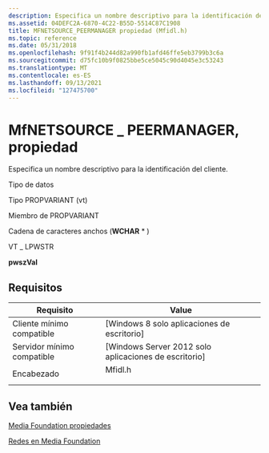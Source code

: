 ```yaml
---
description: Especifica un nombre descriptivo para la identificación del cliente.
ms.assetid: 04DEFC2A-6870-4C22-B55D-5514C87C1908
title: MFNETSOURCE_PEERMANAGER propiedad (Mfidl.h)
ms.topic: reference
ms.date: 05/31/2018
ms.openlocfilehash: 9f91f4b244d82a990fb1afd46ffe5eb3799b3c6a
ms.sourcegitcommit: d75fc10b9f0825bbe5ce5045c90d4045e3c53243
ms.translationtype: MT
ms.contentlocale: es-ES
ms.lasthandoff: 09/13/2021
ms.locfileid: "127475700"
---
```

# <a name="mfnetsource_peermanager-property"></a>MfNETSOURCE \_ PEERMANAGER, propiedad

Especifica un nombre descriptivo para la identificación del cliente.



Tipo de datos

Tipo PROPVARIANT (vt)

Miembro de PROPVARIANT

Cadena de caracteres anchos (**WCHAR** \* )

VT \_ LPWSTR

**pwszVal**



## <a name="requirements"></a>Requisitos



| Requisito | Value |
|-------------------------------------|------------------------------------------------------------------------------------|
| Cliente mínimo compatible<br/> | \[Windows 8 solo aplicaciones de escritorio\]<br/>                                         |
| Servidor mínimo compatible<br/> | \[Windows Server 2012 solo aplicaciones de escritorio\]<br/>                               |
| Encabezado<br/>                   | <dl> <dt>Mfidl.h</dt> </dl> |



## <a name="see-also"></a>Vea también

<dl> <dt>

[Media Foundation propiedades](media-foundation-properties.md)
</dt> <dt>

[Redes en Media Foundation](networking-in-media-foundation.md)
</dt> </dl>

 

 




